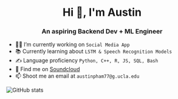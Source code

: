 <h1 align="center">Hi 👋, I'm Austin</h1>
<h3 align="center">An aspiring Backend Dev + ML Engineer</h3>

- 🏋️‍♂️ I’m currently working on `Social Media App`
- 📚 Currently learning about `LSTM & Speech Recognition Models`
- ✍️ Language proficiency `Python, C++, R, JS, SQL, Bash`
- 🎹 Find me on [Soundcloud](https://soundcloud.com/austin-pham-40930406)
- 📫 Shoot me an email at `austinpham77@g.ucla.edu`

![GitHub stats](https://github-readme-stats.vercel.app/api?username=onlypham&count_private=true&show_icons=true&theme=dark)
